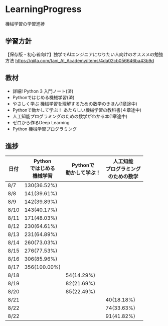 # LearningProgress
機械学習の学習進捗

## 学習方針
【保存版・初心者向け】独学でAIエンジニアになりたい人向けのオススメの勉強方法
https://qiita.com/tani_AI_Academy/items/4da02cb056646ba43b9d

## 教材
- 詳細! Python 3 入門ノート(済)
- Pythonではじめる機械学習(済)
- やさしく学ぶ 機械学習を理解するための数学のきほん(1章途中)
- Pythonで動かして学ぶ！ あたらしい機械学習の教科書(４章途中)
- 人工知能プログラミングのための数学がわかる本(1章途中)
- ゼロから作るDeep Learning
- Python 機械学習プログラミング

## 進捗
|日付|Python<br>ではじめる<br>機械学習|Pythonで<br>動かして学ぶ！|人工知能<br>プログラミング<br>のための数学|
|-----------|-----------|------------|------------|
|8/7|130(36.52%)|||
|8/8|141(39.61%)|||
|8/9|142(39.89%)|||
|8/10|143(40.17%)|||
|8/11|171(48.03%)|||
|8/12|230(64.61%)|||
|8/13|231(64.89%)|||
|8/14|260(73.03%)|||
|8/15|276(77.53%)|||
|8/16|306(85.96%)|||
|8/17|356(100.00%)|||
|8/18||54(14.29%)||
|8/19||82(21.69%)||
|8/20||85(22.49%)||
|8/21|||40(18.18%)|
|8/22|||74(33.63%)|
|8/22|||91(41.82%)|

